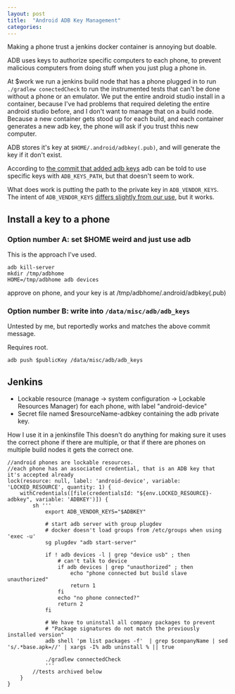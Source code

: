 ```yaml
---
layout: post
title:  "Android ADB Key Management"
categories:
---
```


Making a phone trust a jenkins docker container is annoying but doable.

<!--excerpt-->

ADB uses keys to authorize specific computers to each phone, to prevent malicious computers from doing stuff when you just plug a phone in.

At $work we run a jenkins build node that has a phone plugged in to run `./gradlew conectedCheck` to run the instrumented tests that can't be done without a phone or an emulator.
We put the entire android studio install in a container, because I've had problems that required deleting the entire android studio before, and I don't want to manage that on a build node.
Because a new container gets stood up for each build, and each container generates a new adb key, the phone will ask if you trust thhis new computer.

ADB stores it's key at `$HOME/.android/adbkey(.pub)`, and will generate the key if it don't exist.

According to
[the commit that added adb keys](https://android.googlesource.com/platform/system/core/+/d5fcafaf41f8ec90986c813f75ec78402096af2d)
adb can be told to use specific keys with `ADB_KEYS_PATH`, but that doesn't seem to work.

What does work is putting the path to the private key in `ADB_VENDOR_KEYS`.
The intent of `ADB_VENDOR_KEYS` [differs slightly from our use](https://source.android.com/setup/develop/new-device#ANDROID_VENDOR_KEYS), but it works.


## Install a key to a phone
### Option number A: set $HOME weird and just use adb
This is the approach I've used.
```
adb kill-server
mkdir /tmp/adbhome
HOME=/tmp/adbhome adb devices
```
approve on phone, and your key is at /tmp/adbhome/.android/adbkey(.pub)


### Option number B: write into `/data/misc/adb/adb_keys`
Untested by me, but reportedly works and matches the above commit message.

Requires root.
```
adb push $publicKey /data/misc/adb/adb_keys
```


## Jenkins
* Lockable resource (manage -> system configuration -> Lockable Resources Manager) for each phone, with label "android-device"
* Secret file named $resourceName-adbkey containing the adb private key.

How I use it in a jenkinsfile
This doesn't do anything for making sure it uses the correct phone if there are multiple, or that if there are phones on multiple build nodes it gets the correct one.
```
//android phones are lockable resources.
//each phone has an associated credential, that is an ADB key that it's accepted already
lock(resource: null, label: 'android-device', variable: 'LOCKED_RESOURCE', quantity: 1) {
    withCredentials([file(credentialsId: "${env.LOCKED_RESOURCE}-adbkey", variable: 'ADBKEY')]) {
        sh '''
            export ADB_VENDOR_KEYS="$ADBKEY"

            # start adb server with group plugdev
            # docker doesn't load groups from /etc/groups when using 'exec -u'
            sg plugdev "adb start-server"

            if ! adb devices -l | grep "device usb" ; then
                # can't talk to device
                if adb devices | grep "unauthorized" ; then
                    echo "phone connected but build slave unauthorized"
                    return 1
                fi
                echo "no phone connected?"
                return 2
            fi

            # We have to uninstall all company packages to prevent
            # "Package signatures do not match the previously installed version"
            adb shell 'pm list packages -f'  | grep $companyName | sed 's/.*base.apk=//' | xargs -I% adb uninstall % || true

            ./gradlew connectedCheck
            '''
        //tests archived below
    }
}

```
